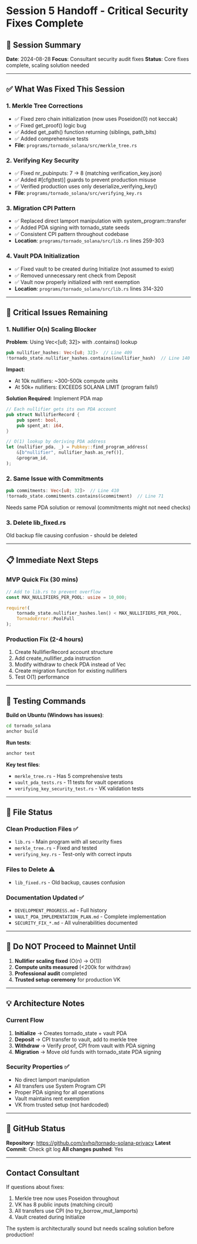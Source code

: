 # Session 5 Handoff - Critical Security Fixes Complete

## 🎯 Session Summary
**Date**: 2024-08-28
**Focus**: Consultant security audit fixes
**Status**: Core fixes complete, scaling solution needed

---

## ✅ What Was Fixed This Session

### 1. **Merkle Tree Corrections**
- ✅ Fixed zero chain initialization (now uses Poseidon(0) not keccak)
- ✅ Fixed get_proof() logic bug 
- ✅ Added get_path() function returning (siblings, path_bits)
- ✅ Added comprehensive tests
- **File**: `programs/tornado_solana/src/merkle_tree.rs`

### 2. **Verifying Key Security** 
- ✅ Fixed nr_pubinputs: 7 → 8 (matching verification_key.json)
- ✅ Added #[cfg(test)] guards to prevent production misuse
- ✅ Verified production uses only deserialize_verifying_key()
- **File**: `programs/tornado_solana/src/verifying_key.rs`

### 3. **Migration CPI Pattern**
- ✅ Replaced direct lamport manipulation with system_program::transfer
- ✅ Added PDA signing with tornado_state seeds
- ✅ Consistent CPI pattern throughout codebase
- **Location**: `programs/tornado_solana/src/lib.rs` lines 259-303

### 4. **Vault PDA Initialization**
- ✅ Fixed vault to be created during Initialize (not assumed to exist)
- ✅ Removed unnecessary rent check from Deposit
- ✅ Vault now properly initialized with rent exemption
- **Location**: `programs/tornado_solana/src/lib.rs` lines 314-320

---

## 🔴 Critical Issues Remaining

### 1. **Nullifier O(n) Scaling Blocker**
**Problem**: Using Vec<[u8; 32]> with .contains() lookup
```rust
pub nullifier_hashes: Vec<[u8; 32]>  // Line 409
!tornado_state.nullifier_hashes.contains(&nullifier_hash)  // Line 140
```

**Impact**:
- At 10k nullifiers: ~300-500k compute units
- At 50k+ nullifiers: EXCEEDS SOLANA LIMIT (program fails!)

**Solution Required**: Implement PDA map
```rust
// Each nullifier gets its own PDA account
pub struct NullifierRecord {
    pub spent: bool,
    pub spent_at: i64,
}

// O(1) lookup by deriving PDA address
let (nullifier_pda, _) = Pubkey::find_program_address(
    &[b"nullifier", nullifier_hash.as_ref()],
    &program_id,
);
```

### 2. **Same Issue with Commitments**
```rust
pub commitments: Vec<[u8; 32]>  // Line 410
!tornado_state.commitments.contains(&commitment)  // Line 71
```
Needs same PDA solution or removal (commitments might not need checks)

### 3. **Delete lib_fixed.rs**
Old backup file causing confusion - should be deleted

---

## 📋 Immediate Next Steps

### MVP Quick Fix (30 mins)
```rust
// Add to lib.rs to prevent overflow
const MAX_NULLIFIERS_PER_POOL: usize = 10_000;

require!(
    tornado_state.nullifier_hashes.len() < MAX_NULLIFIERS_PER_POOL,
    TornadoError::PoolFull
);
```

### Production Fix (2-4 hours)
1. Create NullifierRecord account structure
2. Add create_nullifier_pda instruction
3. Modify withdraw to check PDA instead of Vec
4. Create migration function for existing nullifiers
5. Test O(1) performance

---

## 🧪 Testing Commands

**Build on Ubuntu (Windows has issues)**:
```bash
cd tornado_solana
anchor build
```

**Run tests**:
```bash
anchor test
```

**Key test files**:
- `merkle_tree.rs` - Has 5 comprehensive tests
- `vault_pda_tests.rs` - 11 tests for vault operations
- `verifying_key_security_test.rs` - VK validation tests

---

## 📁 File Status

### Clean Production Files ✅
- `lib.rs` - Main program with all security fixes
- `merkle_tree.rs` - Fixed and tested
- `verifying_key.rs` - Test-only with correct inputs

### Files to Delete ⚠️
- `lib_fixed.rs` - Old backup, causes confusion

### Documentation Updated ✅
- `DEVELOPMENT_PROGRESS.md` - Full history
- `VAULT_PDA_IMPLEMENTATION_PLAN.md` - Complete implementation
- `SECURITY_FIX_*.md` - All vulnerabilities documented

---

## 🚨 Do NOT Proceed to Mainnet Until

1. **Nullifier scaling fixed** (O(n) → O(1))
2. **Compute units measured** (<200k for withdraw)
3. **Professional audit** completed
4. **Trusted setup ceremony** for production VK

---

## 💡 Architecture Notes

### Current Flow
1. **Initialize** → Creates tornado_state + vault PDA
2. **Deposit** → CPI transfer to vault, add to merkle tree
3. **Withdraw** → Verify proof, CPI from vault with PDA signing
4. **Migration** → Move old funds with tornado_state PDA signing

### Security Properties ✅
- No direct lamport manipulation
- All transfers use System Program CPI
- Proper PDA signing for all operations
- Vault maintains rent exemption
- VK from trusted setup (not hardcoded)

---

## 🔗 GitHub Status

**Repository**: https://github.com/svhq/tornado-solana-privacy
**Latest Commit**: Check git log
**All changes pushed**: Yes

---

## Contact Consultant

If questions about fixes:
1. Merkle tree now uses Poseidon throughout
2. VK has 8 public inputs (matching circuit)
3. All transfers use CPI (no try_borrow_mut_lamports)
4. Vault created during Initialize

The system is architecturally sound but needs scaling solution before production!